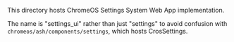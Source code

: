 This directory hosts ChromeOS Settings System Web App implementation.

The name is "settings_ui" rather than just "settings" to avoid confusion
with `chromeos/ash/components/settings`, which hosts CrosSettings.
